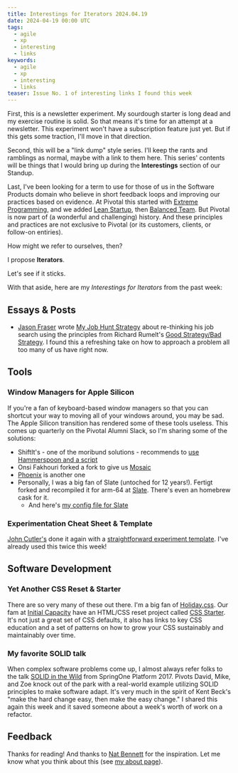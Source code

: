 ```yaml
---
title: Interestings for Iterators 2024.04.19
date: 2024-04-19 00:00 UTC
tags:
  - agile
  - xp
  - interesting
  - links
keywords:
  - agile
  - xp
  - interesting
  - links
teaser: Issue No. 1 of interesting links I found this week 
---
```


[jf]: https://www.linkedin.com/in/jasonfraser/
[xp]: https://en.wikipedia.org/wiki/Extreme_programming
[ls]: https://theleanstartup.com/
[bt]: https://tanzu.vmware.com/developer/learningpaths/application-development/balanced-teams/
[cutler]: https://www.linkedin.com/posts/johnpcutler_a-simple-experiment-template-describe-the-activity-7184843853617672192-U6c2/
[ic]: https://initialcapacity.io/
[css]: https://www.starterapp.style/
[holiday]: https://holidaycss.js.org/
[solid]: https://youtu.be/RtqKN9xEK0c?si=6sXlBT941P8WNXp1
[nb]: https://www.simplermachines.com/

First, this is a newsletter experiment. My sourdough starter is long dead and my exercise routine is solid. So that means it's time for an attempt at a newsletter. This experiment won't have a subscription feature just yet. But if this gets some traction, I'll move in that direction.

Second, this will be a "link dump" style series. I'll keep the rants and ramblings as normal, maybe with a link to them here. This series' contents will be things that I would bring up during the **Interestings** section of our Standup.

Last, I've been looking for a term to use for those of us in the Software Products domain who believe in short feedback loops and improving our practices based on evidence. At Pivotal this started with [Extreme Programming][xp], and we added [Lean Startup][ls], then [Balanced Team][bt]. But Pivotal is now part of (a wonderful and challenging) history. And these principles and practices are not exclusive to Pivotal (or its customers, clients, or follow-on entiries). 

How might we refer to ourselves, then?

I propose **Iterators**.

Let's see if it sticks.

With that aside, here are my _Interestings for Iterators_ from the past week:

## Essays & Posts

- [Jason Fraser][jf] wrote [My Job Hunt Strategy](https://www.linkedin.com/pulse/my-job-hunt-strategy-jason-fraser-myx7c/) about re-thinking his job search using the principles from Richard Rumelt's [Good Strategy/Bad Strategy](https://a.co/d/8npAur8). I found this a refreshing take on how to approach a problem all too many of us have right now.

## Tools
 
### Window Managers for Apple Silicon

If you're a fan of keyboard-based window managers so that you can shortcut your way to moving all of your windows around, you may be sad. The Apple Silicon transition has rendered some of these tools useless. This comes up quarterly on the Pivotal Alumni Slack, so I'm sharing some of the solutions:

- ShiftIt's - one of the moribund solutions - recommends to [use Hammerspoon and a script](https://github.com/fikovnik/ShiftIt/wiki/The-Hammerspoon-Alternative)
- Onsi Fakhouri forked a fork to give us [Mosaic](https://github.com/onsi/mosaic)
- [Phoenix](https://github.com/kasper/phoenix) is another one
- Personally, I was a big fan of Slate (untoched for 12 years!). Fertigt forked and recompiled it for arm-64 at [Slate](https://github.com/fertigt/slate_arm64). There's even an homebrew cask for it.
  - And here's [my config file for Slate](https://github.com/infews/workstation_repave/blob/main/dotfiles/slate)

### Experimentation Cheat Sheet & Template

[John Cutler's](https://cutlefish.substack.com/) done it again with a [straightforward experiment template][cutler]. I've already used this twice this week!

## Software Development

### Yet Another CSS Reset & Starter

There are so very many of these out there. I'm a big fan of [Holiday.css][holiday]. Our fam at [Initial Capacity][ic] have an HTML/CSS reset project called [CSS Starter][css]. It's not just a great set of CSS defaults, it also has links to key CSS education and a set of patterns on how to grow your CSS sustainably and maintainably over time.

### My favorite SOLID talk

When complex software problems come up, I almost always refer folks to the talk [SOLID in the Wild][solid] from SpringOne Platform 2017. Pivots David, Mike, and Zoe knock out of the park with a real-world example utilizing SOLID principles to make software adapt. It's very much in the spirit of Kent Beck's "make the hard change easy, then make the easy change." I shared this again this week and it saved someone about a week's worth of work on a refactor.

## Feedback

Thanks for reading! And thanks to [Nat Bennett][nb] for the inspiration. Let me know what you think about this (see [my about page](/about_me)).


